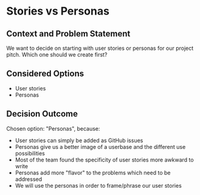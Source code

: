 # Stories vs Personas

## Context and Problem Statement

We want to decide on starting with user stories or personas for our project pitch.
Which one should we create first?

## Considered Options

* User stories
* Personas

## Decision Outcome

Chosen option: "Personas", because:
- User stories can simply be added as GitHub issues
- Personas give us a better image of a userbase and the different use possibilities
- Most of the team found the specificity of user stories more awkward to write
- Personas add more "flavor" to the problems which need to be addressed
- We will use the personas in order to frame/phrase our user stories
